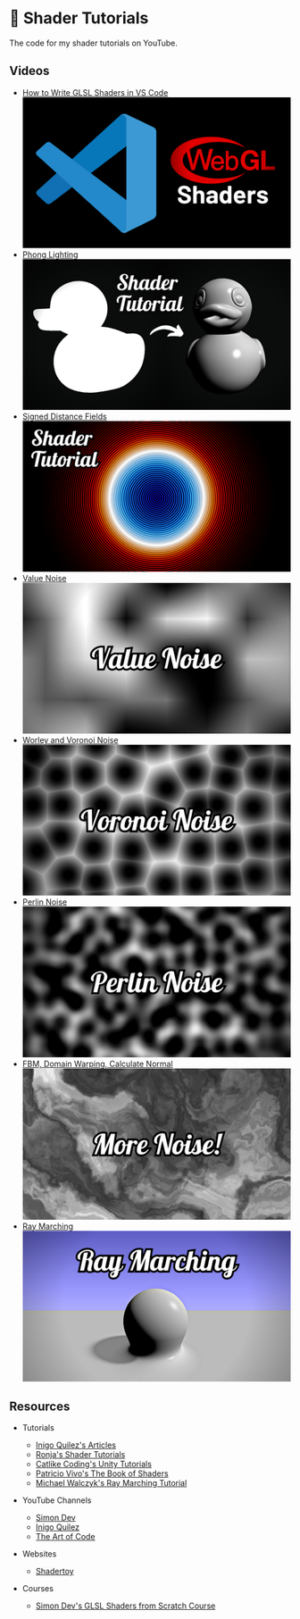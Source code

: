 # 🎨 Shader Tutorials

The code for my shader tutorials on YouTube.

## Videos

- [How to Write GLSL Shaders in VS Code](https://www.youtube.com/watch?v=7UvpTTEE1Hs)
  <img src="/_thumbnails/glsl_00.png">
- [Phong Lighting](https://www.youtube.com/watch?v=LKXAIuCaKAQ)
  <img src="/_thumbnails/glsl_01.png">
- [Signed Distance Fields](https://www.youtube.com/watch?v=pEdlZ9W2Xs0)
  <img src="/_thumbnails/glsl_02.png">
- [Value Noise](https://www.youtube.com/watch?v=KllOFoUnKhU)
  <img src="/_thumbnails/glsl_03.png">
- [Worley and Voronoi Noise](https://www.youtube.com/watch?v=vcfIJ5Uu6Qw)
  <img src="/_thumbnails/glsl_04.png">
- [Perlin Noise](https://www.youtube.com/watch?v=7fd331zsie0)
  <img src="/_thumbnails/glsl_05.png">
- [FBM, Domain Warping, Calculate Normal](https://www.youtube.com/watch?v=cWiLGZPwXCs)
  <img src="/_thumbnails/glsl_06.png">
- [Ray Marching](https://www.youtube.com/watch?v=TSAIR03FPfY)
  <img src="/_thumbnails/glsl_07.png">

## Resources

- Tutorials

  - [Inigo Quilez's Articles](https://iquilezles.org/articles/)
  - [Ronja's Shader Tutorials](https://ronja-tutorials.com/)
  - [Catlike Coding's Unity Tutorials](https://catlikecoding.com/unity/tutorials/)
  - [Patricio Vivo's The Book of Shaders](https://thebookofshaders.com/)
  - [Michael Walczyk's Ray Marching Tutorial](https://michaelwalczyk.com/blog-ray-marching.html)

- YouTube Channels

  - [Simon Dev](https://www.youtube.com/@simondev758)
  - [Inigo Quilez](https://www.youtube.com/@InigoQuilez)
  - [The Art of Code](https://www.youtube.com/@TheArtofCodeIsCool)

- Websites

  - [Shadertoy](https://www.shadertoy.com/)

- Courses

  - [Simon Dev's GLSL Shaders from Scratch Course](https://simondev.teachable.com/)
